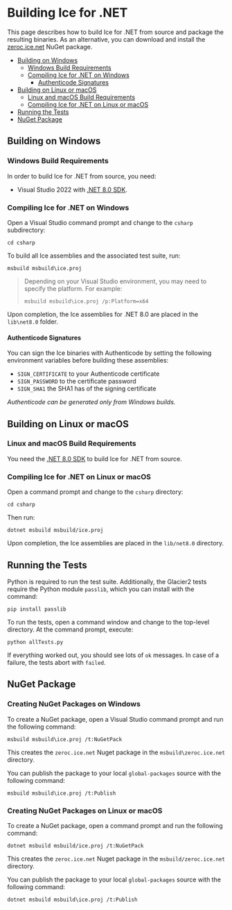 # Building Ice for .NET

This page describes how to build Ice for .NET from source and package the resulting binaries. As an alternative, you
can download and install the [zeroc.ice.net][1] NuGet package.

* [Building on Windows](#building-on-windows)
  * [Windows Build Requirements](#windows-build-requirements)
  * [Compiling Ice for \.NET on Windows](#compiling-ice-for-net-on-windows)
    * [Authenticode Signatures](#authenticode-signatures)
* [Building on Linux or macOS](#building-on-linux-or-macos)
  * [Linux and macOS Build Requirements](#linux-and-macos-build-requirements)
  * [Compiling Ice for \.NET on Linux or macOS](#compiling-ice-for-net-on-linux-or-macos)
* [Running the Tests](#running-the-tests)
* [NuGet Package](#nuget-package)

## Building on Windows

### Windows Build Requirements

In order to build Ice for .NET from source, you need:

* Visual Studio 2022 with [.NET 8.0 SDK][2].

### Compiling Ice for .NET on Windows

Open a Visual Studio command prompt and change to the `csharp` subdirectory:

```shell
cd csharp
```

To build all Ice assemblies and the associated test suite, run:

```shell
msbuild msbuild\ice.proj
```

> Depending on your Visual Studio environment, you may need to specify the platform.
> For example:
>
> ```shell
> msbuild msbuild\ice.proj /p:Platform=x64
> ```

Upon completion, the Ice assemblies for .NET 8.0 are placed in the `lib\net8.0` folder.

#### Authenticode Signatures

You can sign the Ice binaries with Authenticode by setting the following
environment variables before building these assemblies:

* `SIGN_CERTIFICATE` to your Authenticode certificate
* `SIGN_PASSWORD` to the certificate password
* `SIGN_SHA1` the SHA1 has of the signing certificate

*Authenticode can be generated only from Windows builds.*

## Building on Linux or macOS

### Linux and macOS Build Requirements

You need the [.NET 8.0 SDK][2] to build Ice for .NET from source.

### Compiling Ice for .NET on Linux or macOS

Open a command prompt and change to the `csharp` directory:

```shell
cd csharp
```

Then run:

```shell
dotnet msbuild msbuild/ice.proj
```

Upon completion, the Ice assemblies are placed in the `lib/net8.0` directory.

## Running the Tests

Python is required to run the test suite. Additionally, the Glacier2 tests require the Python module `passlib`, which
you can install with the command:

```shell
pip install passlib
```

To run the tests, open a command window and change to the top-level directory. At the command prompt, execute:

```shell
python allTests.py
```

If everything worked out, you should see lots of `ok` messages. In case of a failure, the tests abort with `failed`.

## NuGet Package

### Creating NuGet Packages on Windows

To create a NuGet package, open a Visual Studio command prompt and run the following command:

```shell
msbuild msbuild\ice.proj /t:NuGetPack
```

This creates the `zeroc.ice.net` Nuget package in the `msbuild\zeroc.ice.net` directory.

You can publish the package to your local `global-packages` source with the following command:

```shell
msbuild msbuild\ice.proj /t:Publish
```

### Creating NuGet Packages on Linux or macOS

To create a NuGet package, open a command prompt and run the following command:

```shell
dotnet msbuild msbuild/ice.proj /t:NuGetPack
```

This creates the `zeroc.ice.net` Nuget package in the `msbuild/zeroc.ice.net` directory.

You can publish the package to your local `global-packages` source with the following command:

```shell
dotnet msbuild msbuild\ice.proj /t:Publish
```

[1]: https://zeroc.com/downloads/ice
[2]: https://dotnet.microsoft.com/en-us/download/dotnet/8.0
